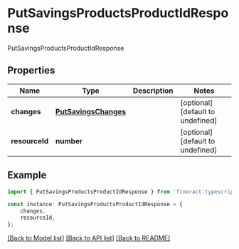 # PutSavingsProductsProductIdResponse

PutSavingsProductsProductIdResponse

## Properties

Name | Type | Description | Notes
------------ | ------------- | ------------- | -------------
**changes** | [**PutSavingsChanges**](PutSavingsChanges.md) |  | [optional] [default to undefined]
**resourceId** | **number** |  | [optional] [default to undefined]

## Example

```typescript
import { PutSavingsProductsProductIdResponse } from 'fineract-typescript-client';

const instance: PutSavingsProductsProductIdResponse = {
    changes,
    resourceId,
};
```

[[Back to Model list]](../README.md#documentation-for-models) [[Back to API list]](../README.md#documentation-for-api-endpoints) [[Back to README]](../README.md)
